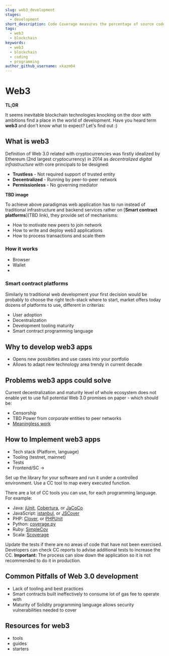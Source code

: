 ```yaml
---
slug: web3_development
stages:
  - development
short_description: Code Coverage measures the percentage of source code lines that are covered by automated tests. If you have 90% CC, it means that 10% of the source code is not being tested at the moment.
tags:
  - web3
  - blockchain
keywords:
  - web3
  - blockchain
  - coding
  - programming
author_github_username: xkazm04
---
```


# Web3

**TL;DR**

It seems inevitable blockchain technologies knocking on the door with ambitions find a place in the world of development. Have you heard term **web3** and don't know what to expect? Let's find out :)

## What is web3

Definition of Web 3.0 related with cryptocurrencies was firstly idealized by Ethereum (2nd largest cryptocurrency) in 2014 as *decentralized digital infrastructure* with core principals to be designed:

- **Trustless** - Not required support of trusted entity
- **Decentralized** - Running by peer-to-peer network
- **Permissionless** - No governing mediator 

**TBD image**

To achieve above paradigmas web application has to run instead of traditional infrastructure and backend services rather on [**Smart contract platforms**](TBD link), they provide set of mechanisms:

- How to motivate new peers to join network
- How to write and deploy web3 applications
- How to process transactions and scale them

### How it works
- Browser
- Wallet 
- 

### Smart contract platforms
Similarly to traditional web development your first decision would be probably to choose the right tech-stack where to start, market offers today dozens of platforms to use, different in criterias:

- User adoption
- Decentralization
- Development tooling maturity
- Smart contract programming language


## Why to develop web3 apps

- Opens new possibities and use cases into your portfolio
- Allows to adapt new technology area trendy in current decade

## Problems web3 apps could solve

Current decentralization and maturity level of whole ecosystem does not enable yet to use full potential Web 3.0 promises on paper - which should be:

- Censorship
- TBD Power from corporate entities to peer networks
- [Meaningless work](/problems/meaningless-work)

## How to Implement web3 apps

- Tech stack (Platform, language)
- Tooling (testnet, mainnet)
- Tests
- Frontend/SC ->

Set up the library for your software and run it under a controlled environment. Use a CC tool to map every executed function.

There are a lot of CC tools you can use, for each programming language. For example:

- Java: [jUnit](https://junit.org/junit5/), [Cobertura](http://cobertura.github.io/cobertura/), or [JaCoCo](https://www.jacoco.org/)
- JavaScript: [istanbul](https://istanbul.js.org/), or [JSCover](http://tntim96.github.io/JSCover/)
- PHP: [Clover](http://openclover.org/), or [PHPUnit](https://phpunit.de/)
- Python: [coverage.py](https://pypi.org/project/coverage/)
- Ruby: [SimpleCov](https://github.com/colszowka/simplecov)
- Scala: [Scoverage](http://scoverage.org/)

Update the tests if there are no areas of code that have not been exercised. Developers can check CC reports to advise additional tests to increase the CC.
**Important:** The process can slow down the application so it is not recommended to do it in production.

## Common Pitfalls of Web 3.0 development

- Lack of tooling and best practices
- Smart contracts built ineffectively to consume lot of gas fee to operate with
- Maturity of Solidity programming language allows security vulnerabilities needed to cover


## Resources for web3

- tools
- guides
- starters